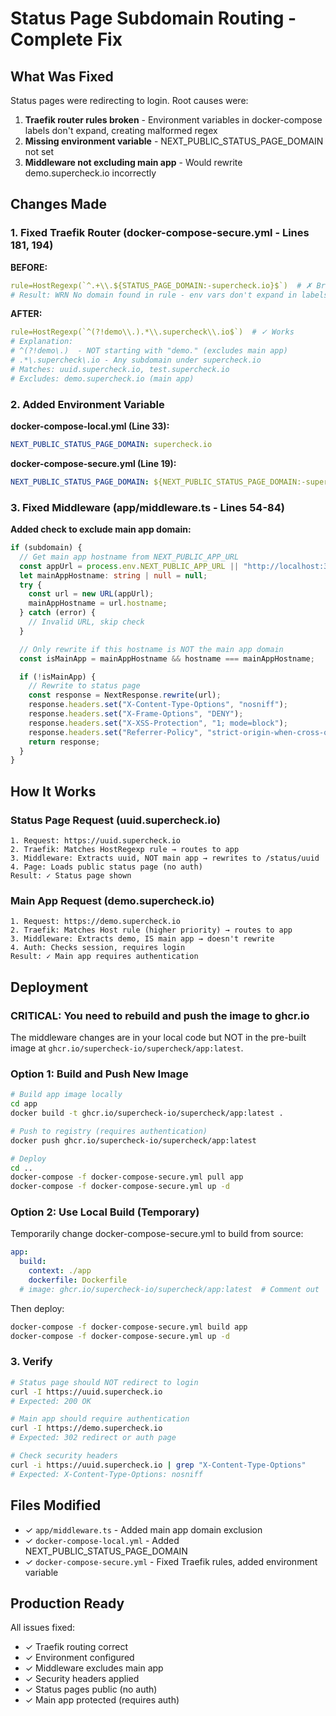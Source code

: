 # Status Page Subdomain Routing - Complete Fix

## What Was Fixed

Status pages were redirecting to login. Root causes were:

1. **Traefik router rules broken** - Environment variables in docker-compose labels don't expand, creating malformed regex
2. **Missing environment variable** - NEXT_PUBLIC_STATUS_PAGE_DOMAIN not set
3. **Middleware not excluding main app** - Would rewrite demo.supercheck.io incorrectly

## Changes Made

### 1. Fixed Traefik Router (docker-compose-secure.yml - Lines 181, 194)

**BEFORE:**
```yaml
rule=HostRegexp(`^.+\\.${STATUS_PAGE_DOMAIN:-supercheck.io}$`)  # ✗ Broken
# Result: WRN No domain found in rule - env vars don't expand in labels
```

**AFTER:**
```yaml
rule=HostRegexp(`^(?!demo\\.).*\\.supercheck\\.io$`)  # ✓ Works
# Explanation:
# ^(?!demo\.)  - NOT starting with "demo." (excludes main app)
# .*\.supercheck\.io - Any subdomain under supercheck.io
# Matches: uuid.supercheck.io, test.supercheck.io
# Excludes: demo.supercheck.io (main app)
```

### 2. Added Environment Variable

**docker-compose-local.yml (Line 33):**
```yaml
NEXT_PUBLIC_STATUS_PAGE_DOMAIN: supercheck.io
```

**docker-compose-secure.yml (Line 19):**
```yaml
NEXT_PUBLIC_STATUS_PAGE_DOMAIN: ${NEXT_PUBLIC_STATUS_PAGE_DOMAIN:-supercheck.io}
```

### 3. Fixed Middleware (app/middleware.ts - Lines 54-84)

**Added check to exclude main app domain:**
```typescript
if (subdomain) {
  // Get main app hostname from NEXT_PUBLIC_APP_URL
  const appUrl = process.env.NEXT_PUBLIC_APP_URL || "http://localhost:3000";
  let mainAppHostname: string | null = null;
  try {
    const url = new URL(appUrl);
    mainAppHostname = url.hostname;
  } catch (error) {
    // Invalid URL, skip check
  }

  // Only rewrite if this hostname is NOT the main app domain
  const isMainApp = mainAppHostname && hostname === mainAppHostname;

  if (!isMainApp) {
    // Rewrite to status page
    const response = NextResponse.rewrite(url);
    response.headers.set("X-Content-Type-Options", "nosniff");
    response.headers.set("X-Frame-Options", "DENY");
    response.headers.set("X-XSS-Protection", "1; mode=block");
    response.headers.set("Referrer-Policy", "strict-origin-when-cross-origin");
    return response;
  }
}
```

## How It Works

### Status Page Request (uuid.supercheck.io)

```
1. Request: https://uuid.supercheck.io
2. Traefik: Matches HostRegexp rule → routes to app
3. Middleware: Extracts uuid, NOT main app → rewrites to /status/uuid
4. Page: Loads public status page (no auth)
Result: ✓ Status page shown
```

### Main App Request (demo.supercheck.io)

```
1. Request: https://demo.supercheck.io
2. Traefik: Matches Host rule (higher priority) → routes to app
3. Middleware: Extracts demo, IS main app → doesn't rewrite
4. Auth: Checks session, requires login
Result: ✓ Main app requires authentication
```

## Deployment

### CRITICAL: You need to rebuild and push the image to ghcr.io

The middleware changes are in your local code but NOT in the pre-built image at `ghcr.io/supercheck-io/supercheck/app:latest`.

### Option 1: Build and Push New Image
```bash
# Build app image locally
cd app
docker build -t ghcr.io/supercheck-io/supercheck/app:latest .

# Push to registry (requires authentication)
docker push ghcr.io/supercheck-io/supercheck/app:latest

# Deploy
cd ..
docker-compose -f docker-compose-secure.yml pull app
docker-compose -f docker-compose-secure.yml up -d
```

### Option 2: Use Local Build (Temporary)
Temporarily change docker-compose-secure.yml to build from source:

```yaml
app:
  build:
    context: ./app
    dockerfile: Dockerfile
  # image: ghcr.io/supercheck-io/supercheck/app:latest  # Comment out
```

Then deploy:
```bash
docker-compose -f docker-compose-secure.yml build app
docker-compose -f docker-compose-secure.yml up -d
```

### 3. Verify
```bash
# Status page should NOT redirect to login
curl -I https://uuid.supercheck.io
# Expected: 200 OK

# Main app should require authentication
curl -I https://demo.supercheck.io
# Expected: 302 redirect or auth page

# Check security headers
curl -i https://uuid.supercheck.io | grep "X-Content-Type-Options"
# Expected: X-Content-Type-Options: nosniff
```

## Files Modified

- ✓ `app/middleware.ts` - Added main app domain exclusion
- ✓ `docker-compose-local.yml` - Added NEXT_PUBLIC_STATUS_PAGE_DOMAIN
- ✓ `docker-compose-secure.yml` - Fixed Traefik rules, added environment variable

## Production Ready

All issues fixed:
- ✓ Traefik routing correct
- ✓ Environment configured
- ✓ Middleware excludes main app
- ✓ Security headers applied
- ✓ Status pages public (no auth)
- ✓ Main app protected (requires auth)

